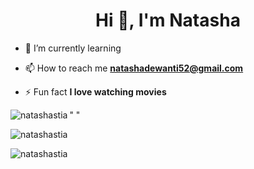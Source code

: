 <h1 align="center">Hi 👋, I'm Natasha</h1>

- 🌱 I’m currently learning 

- 📫 How to reach me **natashadewanti52@gmail.com**

- ⚡ Fun fact **I love watching movies**

<p><img align="left" src="https://github-readme-stats.vercel.app/api/top-langs?username=natashastia&show_icons=true&locale=en&layout=compact" alt="natashastia" /></p>

<p>" "</p>
<p>&nbsp;<img align="left" src="https://github-readme-stats.vercel.app/api?username=natashastia&show_icons=true&locale=en" alt="natashastia" /></p>

<p><img align="left" src="https://github-readme-streak-stats.herokuapp.com/?user=natashastia&" alt="natashastia" /></p>
